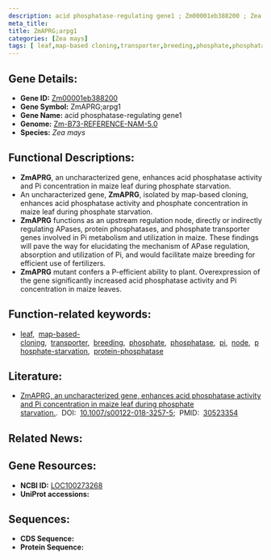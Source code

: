 ```yaml
---
description: acid phosphatase-regulating gene1 ; Zm00001eb388200 ; Zea mays
meta_title:
title: ZmAPRG;arpg1
categories: [Zea mays]
tags: [ leaf,map-based cloning,transporter,breeding,phosphate,phosphatase,pi,node,phosphate starvation,protein phosphatase ]
---
```


## Gene Details:
- **Gene ID:**	[Zm00001eb388200](https://www.maizegdb.org/gene_center/gene/Zm00001eb388200)
- **Gene Symbol:** ZmAPRG;arpg1
- **Gene Name:** acid phosphatase-regulating gene1
- **Genome:** [Zm-B73-REFERENCE-NAM-5.0](https://www.maizegdb.org/genome/assembly/Zm-B73-REFERENCE-NAM-5.0)
- **Species:** *Zea mays*

## Functional Descriptions:
   - **ZmAPRG**, an uncharacterized gene, enhances acid phosphatase activity and Pi concentration in maize leaf during phosphate starvation.
   - An uncharacterized gene, **ZmAPRG**, isolated by map-based cloning, enhances acid phosphatase activity and phosphate concentration in maize leaf during phosphate starvation.
   - **ZmAPRG** functions as an upstream regulation node, directly or indirectly regulating APases, protein phosphatases, and phosphate transporter genes involved in Pi metabolism and utilization in maize. These findings will pave the way for elucidating the mechanism of APase regulation, absorption and utilization of Pi, and would facilitate maize breeding for efficient use of fertilizers.
   - **ZmAPRG** mutant confers a P-efficient ability to plant. Overexpression of the gene significantly increased acid phosphatase activity and Pi concentration in maize leaves.

## Function-related keywords:
- [leaf](/tags/leaf/),&nbsp;&nbsp;[map-based-cloning](/tags/map-based-cloning/),&nbsp;&nbsp;[transporter](/tags/transporter/),&nbsp;&nbsp;[breeding](/tags/breeding/),&nbsp;&nbsp;[phosphate](/tags/phosphate/),&nbsp;&nbsp;[phosphatase](/tags/phosphatase/),&nbsp;&nbsp;[pi](/tags/pi/),&nbsp;&nbsp;[node](/tags/node/),&nbsp;&nbsp;[phosphate-starvation](/tags/phosphate-starvation/),&nbsp;&nbsp;[protein-phosphatase](/tags/protein-phosphatase/)

## Literature:
   - [ZmAPRG, an uncharacterized gene, enhances acid phosphatase activity and Pi concentration in maize leaf during phosphate starvation.]( https://link.springer.com/article/10.1007/s00122-018-3257-5).&nbsp;&nbsp;DOI:&nbsp;&nbsp;[10.1007/s00122-018-3257-5](https://link.springer.com/article/10.1007/s00122-018-3257-5);&nbsp;&nbsp;PMID:&nbsp;&nbsp;[30523354](https://pubmed.ncbi.nlm.nih.gov/30523354/)

## Related News:

## Gene Resources:
- **NCBI ID:**  [LOC100273268](https://www.ncbi.nlm.nih.gov/gene/?term=LOC100273268)
- **UniProt accessions:** [](https://www.uniprot.org/uniprotkb//entry)



## Sequences:
- **CDS Sequence:**
- **Protein Sequence:**
